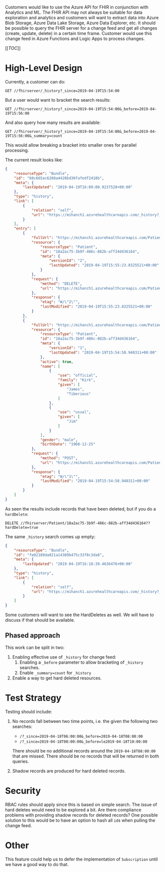 Customers would like to use the Azure API for FHIR in conjunction with Analytics and ML. The FHIR API may not always be suitable for data exploration and analytics and customers will want to extract data into Azure Blob Storage, Azure Data Lake Storage, Azure Data Explorer, etc. It should be possible to query the FHIR server for a change feed and get all changes (create, update, delete) in a certain time frame. Customer would use this change feed in Azure Functions and Logic Apps to process changes.

[[_TOC_]]

# High-Level Design

Currently, a customer can do:

```
GET //fhirserver/_history?_since=2019-04-19T15:54:00
```

But a user would want to bracket the search results:

```
GET //fhirserver/_history?_since=2019-04-19T15:54:00&_before=2019-04-19T15:56:00
```

And also query how many results are available:

```
GET //fhirserver/_history?_since=2019-04-19T15:54:00&_before=2019-04-19T15:56:00&_summary=count
```

This would allow breaking a bracket into smaller ones for parallel processing.

The current result looks like:

```json
{
    "resourceType": "Bundle",
    "id": "60c665ac6260a4428bd36fafedf2418b",
    "meta": {
        "lastUpdated": "2019-04-19T16:09:00.9237528+00:00"
    },
    "type": "history",
    "link": [
        {
            "relation": "self",
            "url": "https://mihanch1.azurehealthcareapis.com/_history?_since=2019-04-19T15%3A54%3A00&_before=2019-04-19T15%3A55%3A00"
        }
    ],
    "entry": [
        {
            "fullUrl": "https://mihanch1.azurehealthcareapis.com/Patient/18a2ac75-3b9f-486c-882b-aff34d436164/_history/2",
            "resource": {
                "resourceType": "Patient",
                "id": "18a2ac75-3b9f-486c-882b-aff34d436164",
                "meta": {
                    "versionId": "2",
                    "lastUpdated": "2019-04-19T15:55:23.8325521+00:00"
                }
            },
            "request": {
                "method": "DELETE",
                "url": "https://mihanch1.azurehealthcareapis.com/Patient/18a2ac75-3b9f-486c-882b-aff34d436164"
            },
            "response": {
                "etag": "W/\"2\"",
                "lastModified": "2019-04-19T15:55:23.8325521+00:00"
            }
        },
        {
            "fullUrl": "https://mihanch1.azurehealthcareapis.com/Patient/18a2ac75-3b9f-486c-882b-aff34d436164/_history/1",
            "resource": {
                "resourceType": "Patient",
                "id": "18a2ac75-3b9f-486c-882b-aff34d436164",
                "meta": {
                    "versionId": "1",
                    "lastUpdated": "2019-04-19T15:54:58.940311+00:00"
                },
                "active": true,
                "name": [
                    {
                        "use": "official",
                        "family": "Kirk",
                        "given": [
                            "James",
                            "Tiberious"
                        ]
                    },
                    {
                        "use": "usual",
                        "given": [
                            "Jim"
                        ]
                    }
                ],
                "gender": "male",
                "birthDate": "1960-12-25"
            },
            "request": {
                "method": "POST",
                "url": "https://mihanch1.azurehealthcareapis.com/Patient"
            },
            "response": {
                "etag": "W/\"1\"",
                "lastModified": "2019-04-19T15:54:58.940311+00:00"
            }
        }
    ]
}
```

As seen the results include records that have been deleted, but if you do a `hardDelete`:

```
DELETE //fhirserver/Patient/18a2ac75-3b9f-486c-882b-aff34d436164??hardDelete=true
```

The same `_history` search comes up empty:

```json
{
    "resourceType": "Bundle",
    "id": "fe02189da821a14389b475c33f8c3da8",
    "meta": {
        "lastUpdated": "2019-04-19T16:18:39.4636476+00:00"
    },
    "type": "history",
    "link": [
        {
            "relation": "self",
            "url": "https://mihanch1.azurehealthcareapis.com/_history?_since=2019-04-19T15%3A54%3A00"
        }
    ]
}
```

Some customers will want to see the HardDeletes as well. We will have to discuss if that should be available. 

## Phased approach

This work can be split in two:

1. Enabling effective use of `_history` for change feed:
    1. Enabling a `_before` parameter to allow bracketing of `_history` searches.
    2. Enable `_summary=count` for `_history`
1. Enable a way to get hard deleted resources.

# Test Strategy

Testing should include:

1. No records fall between two time points, i.e. the given the following two searches:
    * `/?_since=2019-04-18T06:00:00&_before=2019-04-18T08:00:00`
    * `/?_since=2019-04-18T08:00:00&_before=le2019-04-18T10:00:00`

    There should be no additional records around the `2019-04-18T08:00:00` that are missed. There should be no records that will be returned in both queries. 
1. Shadow records are produced for hard deleted records.

# Security

RBAC rules should apply since this is based on simple search. The issue of hard deletes would need to be explored a bit. Are there compliance problems with providing shadow records for deleted records? One possible solution to this would be to have an option to hash all `id`s when pulling the change feed.

# Other

This feature could help us to defer the implementation of `Subscription` until we have a good way to do that.
